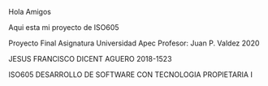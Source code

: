 Hola Amigos


Aqui esta mi proyecto de ISO605

Proyecto Final Asignatura
Universidad Apec
Profesor: Juan P. Valdez
2020

JESUS FRANCISCO DICENT AGUERO
2018-1523

ISO605 DESARROLLO DE SOFTWARE CON TECNOLOGIA PROPIETARIA I

